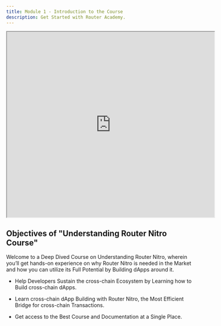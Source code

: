 ```yaml
---
title: Module 1 - Introduction to the Course
description: Get Started with Router Academy.
---
```


<iframe width="560" height="500" src="https://www.youtube.com/embed/RLL_ziZC-kM" allow="accelerometer; autoplay; encrypted-media; gyroscope; picture-in-picture" allowfullscreen></iframe>

## Objectives of "Understanding Router Nitro Course"

Welcome to a Deep Dived Course on Understanding Router Nitro, wherein you’ll get hands-on experience on why Router Nitro is needed in the Market and how you can utilize its Full Potential by Building dApps around it.

- Help Developers Sustain the cross-chain Ecosystem by Learning how to Build cross-chain dApps.

- Learn cross-chain dApp Building with Router Nitro, the Most Efficient Bridge for cross-chain Transactions.

- Get access to the Best Course and Documentation at a Single Place.

